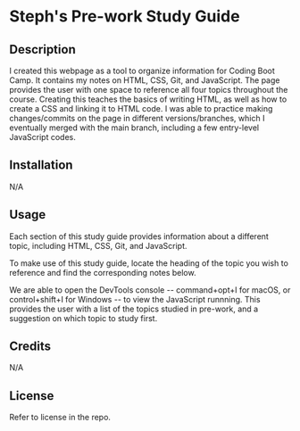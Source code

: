 # Steph's Pre-work Study Guide

## Description

I created this webpage as a tool to organize information for Coding Boot Camp. 
It contains my notes on HTML, CSS, Git, and JavaScript.
The page provides the user with one space to reference all four topics throughout the course. 
Creating this teaches the basics of writing HTML, as well as how to create a CSS and linking it to HTML code. 
I was able to practice making changes/commits on the page in different versions/branches, which I eventually merged with the main branch, including a few entry-level JavaScript codes.

## Installation

N/A

## Usage

Each section of this study guide provides information about a different topic, including HTML, CSS, Git, and JavaScript.

To make use of this study guide, locate the heading of the topic you wish to reference and find the corresponding notes below. 

We are able to open the DevTools console -- command+opt+I for macOS, or control+shift+I for Windows -- to view the JavaScript runnning. This provides the user with a list of the topics studied in pre-work, and a suggestion on which topic to study first.

## Credits

N/A

## License

Refer to license in the repo.
